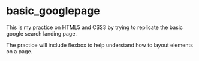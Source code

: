 # basic_googlepage

This is my practice on HTML5 and CSS3 by trying to replicate the basic google search landing page.

The practice will include flexbox to help understand how to layout elements on a page.
